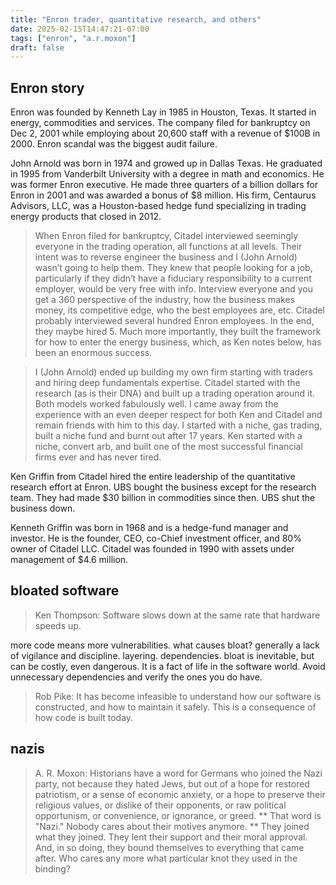 ```yaml
---
title: "Enron trader, quantitative research, and others"
date: 2025-02-15T14:47:21-07:00
tags: ["enron", "a.r.moxon"]
draft: false
---
```


## Enron story

Enron was founded by Kenneth Lay in 1985 in Houston, Texas. It started in energy, commodities and services. The company filed for bankruptcy on Dec 2, 2001 while employing about 20,600 staff with a revenue of $100B in 2000. Enron scandal was the biggest audit failure.

John Arnold was born in 1974 and growed up in Dallas Texas. He graduated in 1995 from Vanderbilt University with a degree in math and economics. He was former Enron executive. He made three quarters of a billion dollars for Enron in 2001 and was awarded a bonus of $8 million. His firm, Centaurus Advisors, LLC, was a Houston-based hedge fund specializing in trading energy products that closed in 2012.

> When Enron filed for bankruptcy, Citadel interviewed seemingly everyone in the trading operation, all functions at all levels. Their intent was to reverse engineer the business and I (John Arnold) wasn’t going to help them. They knew that people looking for a job, particularly if they didn’t have a fiduciary responsibility to a current employer, would be very free with info. Interview everyone and you get a 360 perspective of the industry, how the business makes money, its competitive edge, who the best employees are, etc. Citadel probably interviewed several hundred Enron employees. In the end, they maybe hired 5. Much more importantly, they built the framework for how to enter the energy business, which, as Ken notes below, has been an enormous success.

> I (John Arnold) ended up building my own firm starting with traders and hiring deep fundamentals expertise. Citadel started with the research (as is their DNA) and built up a trading operation around it. Both models worked fabulously well. I came away from the experience with an even deeper respect for both Ken and Citadel and remain friends with him to this day. I started with a niche, gas trading, built a niche fund and burnt out after 17 years. Ken started with a niche, convert arb, and built one of the most successful financial firms ever and has never tired.

Ken Griffin from Citadel hired the entire leadership of the quantitative research effort at Enron. UBS bought the business except for the research team. They had made $30 billion in commodities since then. UBS shut the business down.

Kenneth Griffin was born in 1968 and is a hedge-fund manager and investor. He is the founder, CEO, co-Chief investment officer, and 80% owner of Citadel LLC. Citadel was founded in 1990 with assets under management of $4.6 million.

## bloated software

> Ken Thompson: Software slows down at the same rate that hardware speeds up.

more code means more vulnerabilities. what causes bloat? generally a lack of vigilance and discipline. layering. dependencies. bloat is inevitable, but can be costly, even dangerous. It is a fact of life in the software world. Avoid unnecessary dependencies and verify the ones you do have.

> Rob Pike: It has become infeasible to understand how our software is constructed, and how to maintain it safely. This is a consequence of how code is built today.

## nazis

> A. R. Moxon: Historians have a word for Germans who joined the Nazi party, not because they hated Jews, but out of a hope for restored patriotism, or a sense of economic anxiety, or a hope to preserve their religious values, or dislike of their opponents, or raw political opportunism, or convenience, or ignorance, or greed. ** That word is "Nazi." Nobody cares about their motives anymore. ** They joined what they joined. They lent their support and their moral approval. And, in so doing, they bound themselves to everything that came after. Who cares any more what particular knot they used in the binding?

